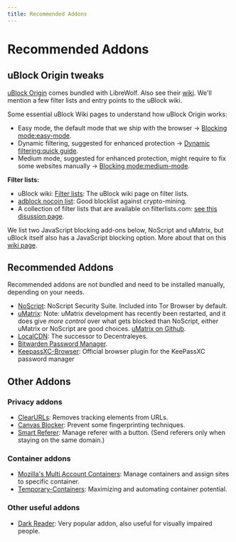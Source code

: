 ```yaml
---
title: Recommended Addons
---
```


# Recommended Addons

## uBlock Origin tweaks

[uBlock Origin](https://addons.mozilla.org/en-US/firefox/addon/ublock-origin/) comes bundled with LibreWolf. Also see their [wiki](https://github.com/gorhill/uBlock/wiki). We'll mention a few filter lists and entry points to the uBlock wiki.

Some essential uBlock Wiki pages to understand how uBlock Origin works:

- Easy mode, the default mode that we ship with the browser -> [Blocking mode:easy-mode](https://github.com/gorhill/uBlock/wiki/Blocking-mode:-easy-mode).
- Dynamic filtering, suggested for enhanced protection -> [Dynamic filtering:quick guide](https://github.com/gorhill/uBlock/wiki/Dynamic-filtering:-quick-guide).
- Medium mode, suggested for enhanced protection, might require to fix some websites manually -> [Blocking mode:medium-mode](https://github.com/gorhill/uBlock/wiki/Blocking-mode:-medium-mode).

**Filter lists:**

- uBlock wiki: [Filter lists](https://github.com/gorhill/uBlock/wiki/Filter-lists-from-around-the-web): The uBlock wiki page on filter lists.
- [adblock nocoin list](https://github.com/hoshsadiq/adblock-nocoin-list): Good blocklist against crypto-mining.
- A collection of filter lists that are available on filterlists.com: [see this disussion page](https://github.com/DandelionSprout/adfilt).

We list two JavaScript blocking add-ons below, NoScript and uMatrix, but uBlock itself also has a JavaScript blocking option. More about that on this [wiki page](https://github.com/gorhill/uBlock/wiki/Per-site-switches#no-scripting).

## Recommended Addons

Recommended addons are not bundled and need to be installed manually, depending on your needs.

- [NoScript](https://addons.mozilla.org/en-US/firefox/addon/noscript/): NoScript Security Suite. Included into Tor Browser by default.
- [uMatrix](https://addons.mozilla.org/en-US/firefox/addon/umatrix/): Note: uMatrix development has recently been restarted, and it does give _more control_ over what gets blocked than NoScript, either uMatrix or NoScript are good choices. [uMatrix on Github](https://github.com/gorhill/uMatrix/releases).
- [LocalCDN](https://addons.mozilla.org/en-US/firefox/addon/localcdn-fork-of-decentraleyes/): The successor to Decentraleyes.
- [Bitwarden Password Manager](https://addons.mozilla.org/en-US/firefox/addon/bitwarden-password-manager/).
- [KeepassXC-Browser](https://addons.mozilla.org/en-US/firefox/addon/keepassxc-browser/): Official browser plugin for the KeePassXC password manager

## Other Addons

### Privacy addons

- [ClearURLs](https://addons.mozilla.org/en-US/firefox/addon/clearurls/): Removes tracking elements from URLs.
- [Canvas Blocker](https://addons.mozilla.org/en-US/firefox/addon/canvasblocker/): Prevent some fingerprinting techniques.
- [Smart Referer](https://addons.mozilla.org/en-US/firefox/addon/smart-referer/): Manage referer with a button. (Send referers only when staying on the same domain.)

### Container addons

- [Mozilla's Multi Account Containers](https://addons.mozilla.org/en-US/firefox/addon/multi-account-containers/): Manage containers and assign sites to specific container.
- [Temporary-Containers](https://addons.mozilla.org/en-US/firefox/addon/temporary-containers/): Maximizing and automating container potential.

### Other useful addons

- [Dark Reader](https://addons.mozilla.org/en-US/firefox/addon/darkreader/): Very popular addon, also useful for visually impaired people.
